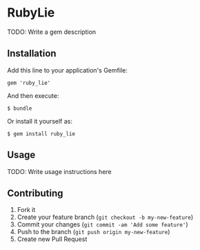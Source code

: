 # RubyLie

TODO: Write a gem description

## Installation

Add this line to your application's Gemfile:

    gem 'ruby_lie'

And then execute:

    $ bundle

Or install it yourself as:

    $ gem install ruby_lie

## Usage

TODO: Write usage instructions here

## Contributing

1. Fork it
2. Create your feature branch (`git checkout -b my-new-feature`)
3. Commit your changes (`git commit -am 'Add some feature'`)
4. Push to the branch (`git push origin my-new-feature`)
5. Create new Pull Request
